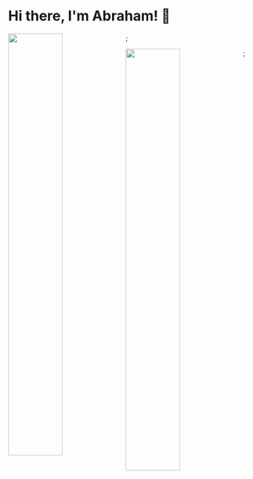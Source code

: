 # Hi there, I'm Abraham! :wave:

<img align="Left" width="47%" src="https://github-readme-stats.vercel.app/api?username=aogundare&theme=prussian&show_icons=true" /> ; 

<img align="Left" width="47%" src="https://github-readme-stats.vercel.app/api/top-langs/?username=aogundare&layout=compact" /> ;


